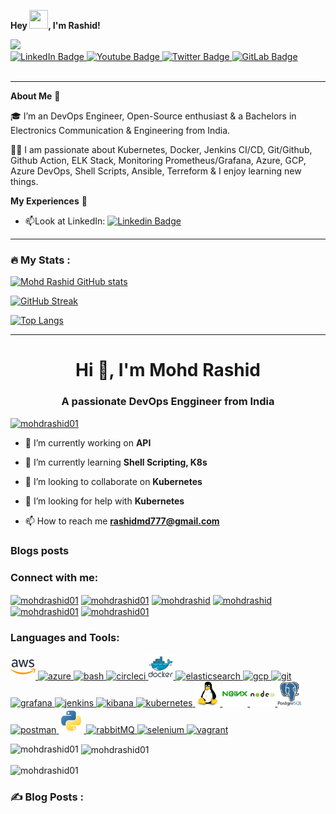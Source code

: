 <!-- BLOG-POST-LIST:START -->
**Hey <img src="https://github.com/TheDudeThatCode/TheDudeThatCode/blob/master/Assets/Hi.gif" width="30" height="30" />, I'm Rashid!**
<div id="header" align="left">
  <img src="https://media.giphy.com/media/M9gbBd9nbDrOTu1Mqx/giphy.gif" width="170"/>
</div>
<div id="badges"> 
  <a href="https://www.linkedin.com/in/iammohdrashid/">
    <img src="https://img.shields.io/badge/LinkedIn-blue?style=for-the-badge&logo=linkedin&logoColor=white" alt="LinkedIn Badge"/>
  </a>
  <a href="https://www.youtube.com/">
    <img src="https://img.shields.io/badge/YouTube-red?style=for-the-badge&logo=youtube&logoColor=white" alt="Youtube Badge"/>
  </a>
  <a href="https://www.twitter.com/"">
    <img src="https://img.shields.io/badge/Twitter-blue?style=for-the-badge&logo=twitter&logoColor=white" alt="Twitter Badge"/>
  </a>  
  <a href="https://www.gitlab.com/"">
    <img src="https://img.shields.io/badge/GitLab-330F63?style=for-the-badge&logo=gitlab&logoColor=white" alt="GitLab Badge"/>
  </a>  
</div>  
   <img src="https://komarev.com/ghpvc/?username=mohdrashid01&style=flat-square&color=blue" alt=""/>



---
**About Me** :rocket:

:mortar_board: I’m an DevOps Engineer, Open-Source enthusiast & a Bachelors in Electronics Communication & Engineering from India.

:technologist: I am passionate about Kubernetes, Docker, Jenkins CI/CD, Git/Github, Github Action, ELK Stack, Monitoring Prometheus/Grafana, Azure, GCP, Azure DevOps, Shell Scripts, Ansible, Terreform & I enjoy learning new things. 

**My Experiences** :raised_hands:


- :mailbox:Look at LinkedIn: [![Linkedin Badge](https://img.shields.io/badge/-LinkedIn-blue?style=flat&logo=Linkedin&logoColor=white)](https://www.linkedin.com/in/iammohdrashidl)

---
### :fire: My Stats :

[![Mohd Rashid GitHub stats](https://github-readme-stats.vercel.app/api?username=mohdrashid01)](https://github.com/mohdrashid01/github-readme-stats)

  [![GitHub Streak](http://github-readme-streak-stats.herokuapp.com?user=mohdrashid01&theme=dark&background=000000)](https://git.io/streak-stats)


  [![Top Langs](https://github-readme-stats.vercel.app/api/top-langs/?username=mohdrashid01&layout=compact&theme=vision-friendly-dark)](https://github.com/anuraghazra/github-readme-stats)

---

<h1 align="center">Hi 👋, I'm Mohd Rashid</h1>
<h3 align="center">A passionate DevOps Enggineer from India</h3>

<p align="left"> <a href="https://github.com/ryo-ma/github-profile-trophy"><img src="https://github-profile-trophy.vercel.app/?username=mohdrashid01" alt="mohdrashid01" /></a> </p>

- 🔭 I’m currently working on **API**

- 🌱 I’m currently learning **Shell Scripting, K8s**

- 👯 I’m looking to collaborate on **Kubernetes**

- 🤝 I’m looking for help with **Kubernetes**

- 📫 How to reach me **rashidmd777@gmail.com**

### Blogs posts
<!-- BLOG-POST-LIST:START -->
<!-- BLOG-POST-LIST:END -->

<h3 align="left">Connect with me:</h3>
<p align="left">
<a href="https://dev.to/mohdrashid01" target="blank"><img align="center" src="https://raw.githubusercontent.com/rahuldkjain/github-profile-readme-generator/master/src/images/icons/Social/devto.svg" alt="mohdrashid01" height="30" width="40" /></a>
<a href="https://twitter.com/mohdrashid01" target="blank"><img align="center" src="https://raw.githubusercontent.com/rahuldkjain/github-profile-readme-generator/master/src/images/icons/Social/twitter.svg" alt="mohdrashid01" height="30" width="40" /></a>
<a href="https://linkedin.com/in/mohdrashid" target="blank"><img align="center" src="https://raw.githubusercontent.com/rahuldkjain/github-profile-readme-generator/master/src/images/icons/Social/linked-in-alt.svg" alt="mohdrashid" height="30" width="40" /></a>
<a href="https://stackoverflow.com/users/mohdrashid" target="blank"><img align="center" src="https://raw.githubusercontent.com/rahuldkjain/github-profile-readme-generator/master/src/images/icons/Social/stack-overflow.svg" alt="mohdrashid" height="30" width="40" /></a>
<a href="https://medium.com/mohdrashid01" target="blank"><img align="center" src="https://raw.githubusercontent.com/rahuldkjain/github-profile-readme-generator/master/src/images/icons/Social/medium.svg" alt="mohdrashid01" height="30" width="40" /></a>
<a href="/mohdrashid01" target="blank"><img align="center" src="https://raw.githubusercontent.com/rahuldkjain/github-profile-readme-generator/master/src/images/icons/Social/rss.svg" alt="mohdrashid01" height="30" width="40" /></a>
</p>

<h3 align="left">Languages and Tools:</h3>
<p align="left"> <a href="https://aws.amazon.com" target="_blank" rel="noreferrer"> <img src="https://raw.githubusercontent.com/devicons/devicon/master/icons/amazonwebservices/amazonwebservices-original-wordmark.svg" alt="aws" width="40" height="40"/> </a> <a href="https://azure.microsoft.com/en-in/" target="_blank" rel="noreferrer"> <img src="https://www.vectorlogo.zone/logos/microsoft_azure/microsoft_azure-icon.svg" alt="azure" width="40" height="40"/> </a> <a href="https://www.gnu.org/software/bash/" target="_blank" rel="noreferrer"> <img src="https://www.vectorlogo.zone/logos/gnu_bash/gnu_bash-icon.svg" alt="bash" width="40" height="40"/> </a> <a href="https://circleci.com" target="_blank" rel="noreferrer"> <img src="https://www.vectorlogo.zone/logos/circleci/circleci-icon.svg" alt="circleci" width="40" height="40"/> </a> <a href="https://www.docker.com/" target="_blank" rel="noreferrer"> <img src="https://raw.githubusercontent.com/devicons/devicon/master/icons/docker/docker-original-wordmark.svg" alt="docker" width="40" height="40"/> </a> <a href="https://www.elastic.co" target="_blank" rel="noreferrer"> <img src="https://www.vectorlogo.zone/logos/elastic/elastic-icon.svg" alt="elasticsearch" width="40" height="40"/> </a> <a href="https://cloud.google.com" target="_blank" rel="noreferrer"> <img src="https://www.vectorlogo.zone/logos/google_cloud/google_cloud-icon.svg" alt="gcp" width="40" height="40"/> </a> <a href="https://git-scm.com/" target="_blank" rel="noreferrer"> <img src="https://www.vectorlogo.zone/logos/git-scm/git-scm-icon.svg" alt="git" width="40" height="40"/> </a> <a href="https://grafana.com" target="_blank" rel="noreferrer"> <img src="https://www.vectorlogo.zone/logos/grafana/grafana-icon.svg" alt="grafana" width="40" height="40"/> </a> <a href="https://www.jenkins.io" target="_blank" rel="noreferrer"> <img src="https://www.vectorlogo.zone/logos/jenkins/jenkins-icon.svg" alt="jenkins" width="40" height="40"/> </a> <a href="https://www.elastic.co/kibana" target="_blank" rel="noreferrer"> <img src="https://www.vectorlogo.zone/logos/elasticco_kibana/elasticco_kibana-icon.svg" alt="kibana" width="40" height="40"/> </a> <a href="https://kubernetes.io" target="_blank" rel="noreferrer"> <img src="https://www.vectorlogo.zone/logos/kubernetes/kubernetes-icon.svg" alt="kubernetes" width="40" height="40"/> </a> <a href="https://www.linux.org/" target="_blank" rel="noreferrer"> <img src="https://raw.githubusercontent.com/devicons/devicon/master/icons/linux/linux-original.svg" alt="linux" width="40" height="40"/> </a> <a href="https://www.nginx.com" target="_blank" rel="noreferrer"> <img src="https://raw.githubusercontent.com/devicons/devicon/master/icons/nginx/nginx-original.svg" alt="nginx" width="40" height="40"/> </a> <a href="https://nodejs.org" target="_blank" rel="noreferrer"> <img src="https://raw.githubusercontent.com/devicons/devicon/master/icons/nodejs/nodejs-original-wordmark.svg" alt="nodejs" width="40" height="40"/> </a> <a href="https://www.postgresql.org" target="_blank" rel="noreferrer"> <img src="https://raw.githubusercontent.com/devicons/devicon/master/icons/postgresql/postgresql-original-wordmark.svg" alt="postgresql" width="40" height="40"/> </a> <a href="https://postman.com" target="_blank" rel="noreferrer"> <img src="https://www.vectorlogo.zone/logos/getpostman/getpostman-icon.svg" alt="postman" width="40" height="40"/> </a> <a href="https://www.python.org" target="_blank" rel="noreferrer"> <img src="https://raw.githubusercontent.com/devicons/devicon/master/icons/python/python-original.svg" alt="python" width="40" height="40"/> </a> <a href="https://www.rabbitmq.com" target="_blank" rel="noreferrer"> <img src="https://www.vectorlogo.zone/logos/rabbitmq/rabbitmq-icon.svg" alt="rabbitMQ" width="40" height="40"/> </a> <a href="https://www.selenium.dev" target="_blank" rel="noreferrer"> <img src="https://raw.githubusercontent.com/detain/svg-logos/780f25886640cef088af994181646db2f6b1a3f8/svg/selenium-logo.svg" alt="selenium" width="40" height="40"/> </a> <a href="https://www.vagrantup.com/" target="_blank" rel="noreferrer"> <img src="https://www.vectorlogo.zone/logos/vagrantup/vagrantup-icon.svg" alt="vagrant" width="40" height="40"/> </a> </p>

<p><img align="left" src="https://github-readme-stats.vercel.app/api/top-langs?username=mohdrashid01&show_icons=true&locale=en&layout=compact" alt="mohdrashid01" /></p>

<p>&nbsp;<img align="center" src="https://github-readme-stats.vercel.app/api?username=mohdrashid01&show_icons=true&locale=en" alt="mohdrashid01" /></p>

<p><img align="center" src="https://github-readme-streak-stats.herokuapp.com/?user=mohdrashid01&" alt="mohdrashid01" /></p>


### :writing_hand: Blog Posts :
<!-- BLOG-POST-LIST:END -->

